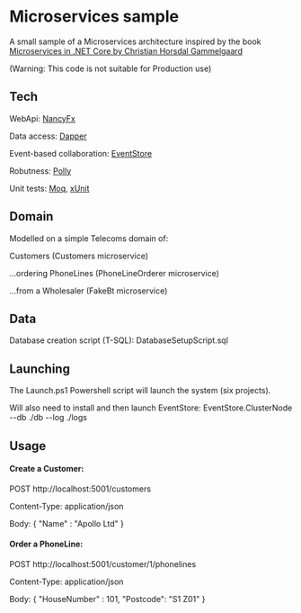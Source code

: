 Microservices sample
====================


A small sample of a Microservices architecture inspired by the book [Microservices in .NET Core by Christian Horsdal Gammelgaard](https://www.manning.com/books/microservices-in-net-core)

(Warning: This code is not suitable for Production use)


Tech
----
WebApi: [NancyFx](https://github.com/NancyFx/Nancy)

Data access: [Dapper](https://github.com/StackExchange/Dapper)

Event-based collaboration: [EventStore](https://github.com/EventStore/EventStore)

Robutness: [Polly](https://github.com/App-vNext/Polly)

Unit tests: [Moq](https://github.com/Moq/moq4/wiki/Quickstart), [xUnit](https://xunit.github.io/)


Domain
------
Modelled on a simple Telecoms domain of:

Customers (Customers microservice)

...ordering PhoneLines (PhoneLineOrderer microservice)

...from a Wholesaler (FakeBt microservice)


Data
----
Database creation script (T-SQL):
DatabaseSetupScript.sql


Launching
---------
The Launch.ps1 Powershell script will launch the system (six projects).

Will also need to install and then launch EventStore:
EventStore.ClusterNode --db ./db --log ./logs


Usage
-----

#### Create a Customer:

POST http://localhost:5001/customers

Content-Type: application/json

Body:
{
	"Name" : "Apollo Ltd"
}

#### Order a PhoneLine:

POST http://localhost:5001/customer/1/phonelines

Content-Type: application/json

Body:
{
	"HouseNumber" : 101,
	"Postcode": "S1 Z01"
}
